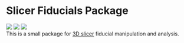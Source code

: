 # Slicer Fiducials Package     

![](https://readthedocs.org/projects/slicerfiducials/badge/?version=latest&style=plastic) ![](https://github.com/BRAINSia/SlicerFiducials/workflows/Python%20package/badge.svg) ![](https://github.com/BRAINSia/SlicerFiducials/workflows/Upload%20Python%20Package/badge.svg)                  
This is a small package for [3D slicer](https://www.slicer.org/) fiducial manipulation and analysis.
